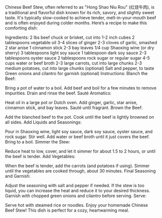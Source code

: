 Chinese Beef Stew, often referred to as "Hong Shao Niu Rou" (红烧牛肉), is a traditional and flavorful dish known for its rich, savory, and slightly sweet taste. It's typically slow-cooked to achieve tender, melt-in-your-mouth beef and is often enjoyed during colder months. Here’s a recipe to make this comforting dish:

Ingredients:
2 lbs beef chuck or brisket, cut into 1-2 inch cubes
2 tablespoons vegetable oil
3-4 slices of ginger
2-3 cloves of garlic, smashed
2 star anise
1 cinnamon stick
2-3 bay leaves
1/4 cup Shaoxing wine (or dry sherry)
3 tablespoons light soy sauce
1 tablespoon dark soy sauce
2-3 tablespoons oyster sauce
2 tablespoons rock sugar or regular sugar
4-5 cups water or beef broth
2-3 large carrots, cut into large chunks
2-3 medium potatoes, cut into large chunks (optional)
Salt and pepper, to taste
Green onions and cilantro for garnish (optional)
Instructions:
Blanch the Beef:

Bring a pot of water to a boil. Add beef and boil for a few minutes to remove impurities. Drain and rinse the beef.
Sauté Aromatics:

Heat oil in a large pot or Dutch oven. Add ginger, garlic, star anise, cinnamon stick, and bay leaves. Sauté until fragrant.
Brown the Beef:

Add the blanched beef to the pot. Cook until the beef is lightly browned on all sides.
Add Liquids and Seasonings:

Pour in Shaoxing wine, light soy sauce, dark soy sauce, oyster sauce, and rock sugar. Stir well.
Add water or beef broth until it just covers the beef. Bring to a boil.
Simmer the Stew:

Reduce heat to low, cover, and let it simmer for about 1.5 to 2 hours, or until the beef is tender.
Add Vegetables:

When the beef is tender, add the carrots (and potatoes if using).
Simmer until the vegetables are cooked through, about 30 minutes.
Final Seasoning and Garnish:

Adjust the seasoning with salt and pepper if needed.
If the stew is too liquid, you can increase the heat and reduce it to your desired thickness.
Garnish with chopped green onions and cilantro before serving.
Serve:

Serve hot with steamed rice or noodles.
Enjoy your homemade Chinese Beef Stew! This dish is perfect for a cozy, heartwarming meal.
